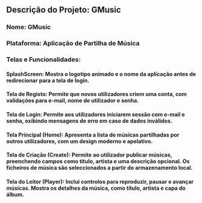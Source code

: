 ## Descrição do Projeto: GMusic
### Nome: GMusic
### Plataforma: Aplicação de Partilha de Música

### Telas e Funcionalidades:

#### SplashScreen: Mostra o logotipo animado e o nome da aplicação antes de redirecionar para a tela de login.
#### Tela de Registo: Permite que novos utilizadores criem uma conta, com validações para e-mail, nome de utilizador e senha.
#### Tela de Login: Permite aos utilizadores iniciarem sessão com e-mail e senha, exibindo mensagens de erro em caso de dados inválidos.
#### Tela Principal (Home): Apresenta a lista de músicas partilhadas por outros utilizadores, com um design moderno e apelativo.
#### Tela de Criação (Create): Permite ao utilizador publicar músicas, preenchendo campos como título, artista e uma descrição opcional. Os ficheiros de música são seleccionados a partir do armazenamento local.
#### Tela do Leitor (Player): Inclui controlos para reproduzir, pausar e avançar músicas. Mostra os detalhes da música, como título, artista e capa do álbum.